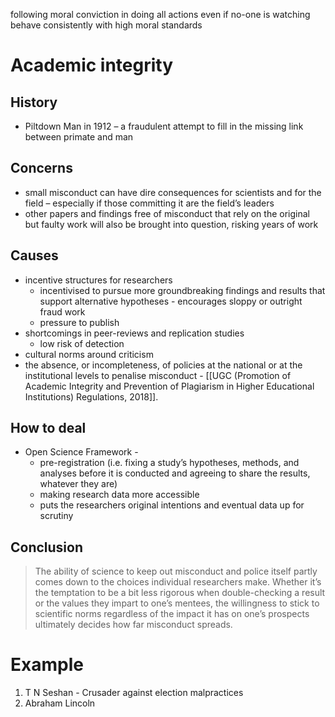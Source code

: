 following moral conviction in doing all actions
even if no-one is watching
behave consistently with high moral standards
# Academic integrity
## History
- Piltdown Man in 1912 – a fraudulent attempt to fill in the missing link between primate and man
## Concerns
- small misconduct can have dire consequences for scientists and for the field – especially if those committing it are the field’s leaders
- other papers and findings free of misconduct that rely on the original but faulty work will also be brought into question, risking years of work
## Causes
- incentive structures for researchers 
	- incentivised to pursue more groundbreaking findings and results that support alternative hypotheses - encourages sloppy or outright fraud work
	- pressure to publish
- shortcomings in peer-reviews and replication studies
	- low risk of detection
- cultural norms around criticism
- the absence, or incompleteness, of policies at the national or at the institutional levels to penalise misconduct - [[UGC (Promotion of Academic Integrity and Prevention of Plagiarism in Higher Educational Institutions) Regulations, 2018]].
## How to deal
- Open Science Framework - 
	- pre-registration (i.e. fixing a study’s hypotheses, methods, and analyses before it is conducted and agreeing to share the results, whatever they are)
	- making research data more accessible
	- puts the researchers original intentions and eventual data up for scrutiny
## Conclusion
>The ability of science to keep out misconduct and police itself partly comes down to the choices individual researchers make. Whether it’s the temptation to be a bit less rigorous when double-checking a result or the values they impart to one’s mentees, the willingness to stick to scientific norms regardless of the impact it has on one’s prospects ultimately decides how far misconduct spreads.
# Example
1. T N Seshan - Crusader against election malpractices
2. Abraham Lincoln